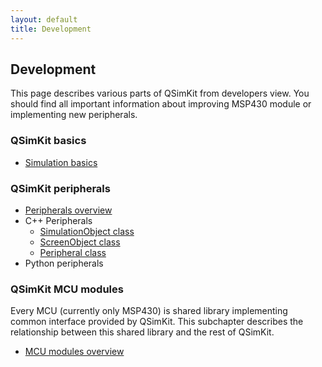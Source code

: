 ```yaml
---
layout: default
title: Development
---
```


## Development

This page describes various parts of QSimKit from developers view. You should find all
important information about improving MSP430 module or implementing new peripherals.

### QSimKit basics

* [Simulation basics](simulation_basics.html)

### QSimKit peripherals

* [Peripherals overview](peripherals_overview)
* C++ Peripherals
	* [SimulationObject class](simulationobject.html)
	* [ScreenObject class](screenobject.html)
	* [Peripheral class](peripheral.html)
* Python peripherals

### QSimKit MCU modules

Every MCU (currently only MSP430) is shared library implementing common interface provided by QSimKit. This subchapter
describes the relationship between this shared library and the rest of QSimKit.

* [MCU modules overview](mcu_overview.html)


